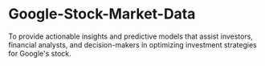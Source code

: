 # Google-Stock-Market-Data
To provide actionable insights and predictive models that assist investors, financial analysts, and decision-makers in optimizing investment strategies for Google's stock.
